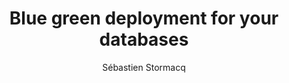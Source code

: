 ---
title:  "Blue green deployment for your databases"
description: "In this episode, we talked with Keyur Diwan to dive deep into the concept of Blue-Green Deployment, particularly in the context of databases on AWS. We discuss the origins of this deployment strategy and how it has evolved to suit cloud environments. The conversation covers the benefits, challenges, and cost implications of implementing Blue-Green Deployment for stateful systems like databases, focusing on replication, schema changes, and the switchover process.

Tune in to learn how Blue-Green Deployment can help reduce downtime, enhance database performance, and simplify change management, as well as explore future trends that aim to make this deployment model more robust and user-friendly."
guests:
  - name: "Keyur Diwan"
    link: "https://www.linkedin.com/in/keyurdiwan/"
    title: "Principal Product Manager, AWS Relational Databases"
episode: 149
duration: "00:50:10" 
size: 24079482
file: 149.mp3	
social-background: 149.png
publication: 2025-01-24 04:00:00 +0100
author: Sébastien Stormacq
category: podcasts
aws-categories:
  - "Databases"
links:
  - text: "Doc][Amazon RDS Blue/Green deployments overview"
    link: https://docs.aws.amazon.com/AmazonRDS/latest/UserGuide/blue-green-deployments-overview.html
  - text: "Amazon RDS Blue Green now allows performant storage switchover"
    link: https://aws.amazon.com/about-aws/whats-new/2024/11/amazon-rds-blue-green-deployments-green-storage-performant-switchover/
  - text: "Amazon RDS Blue Green now allows minor version update"
    link: https://aws.amazon.com/about-aws/whats-new/2024/11/rds-blue-green-deployments-upgrade-rds-postgresql/
  - text: "Amazon RDS Blue Green now allows to shrink storage"
    link: https://aws.amazon.com/about-aws/whats-new/2024/11/amazon-rds-blue-green-deployments-storage-volume-shrink/
  - text: "Amazon RDS Blue Green now supports Postgres"
    link: https://aws.amazon.com/about-aws/whats-new/2023/10/amazon-rds-blue-green-deployments-aurora-rds-postgresql/
  - text: "The first podcast that talked about Amazon RDS Blue Green (03 March 2023)"
    link: https://podcasts.apple.com/us/podcast/episode-073-fully-managed-blue-green-deployments-in/id1574162669?i=1000602676634
---